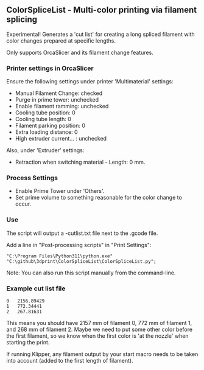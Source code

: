 ## ColorSpliceList - Multi-color printing via filament splicing

Experimental! Generates a 'cut list' for creating a long spliced filament with color changes prepared at specific lengths.

Only supports OrcaSlicer and its filament change features.

### Printer settings in OrcaSlicer

Ensure the following settings under printer 'Multimaterial' settings:
 * Manual Filament Change: checked
 * Purge in prime tower: unchecked
 * Enable filament ramming: unchecked
 * Cooling tube position: 0
 * Cooling tube length: 0
 * Filament parking position: 0
 * Extra loading distance: 0
 * High extruder current... : unchecked

Also, under 'Extruder' settings:
 * Retraction when switching material - Length: 0 mm.

### Process Settings

 * Enable Prime Tower under 'Others'.
 * Set prime volume to something reasonable for the color change to occur.

### Use

The script will output a -cutlist.txt file next to the .gcode file.

Add a line in "Post-processing scripts" in "Print Settings":

```
"C:\Program Files\Python311\python.exe" "C:\github\3dprint\ColorSpliceList\ColorSpliceList.py";
```

Note: You can also run this script manually from the command-line.

### Example cut list file

```
0	2156.89429
1	772.34441
2	267.81631
```
This means you should have 2157 mm of filament 0, 772 mm of filament 1, and 268 mm of filament 2. Maybe we need to put some other color before the first filament, so we know when the first color is 'at the nozzle' when starting the print. 

If running Klipper, any filament output by your start macro needs to be taken into account (added to the first length of filament).
